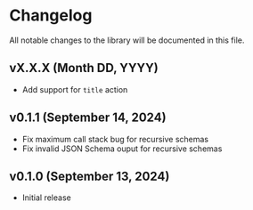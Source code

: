 # Changelog

All notable changes to the library will be documented in this file.

## vX.X.X (Month DD, YYYY)

- Add support for `title` action

## v0.1.1 (September 14, 2024)

- Fix maximum call stack bug for recursive schemas
- Fix invalid JSON Schema ouput for recursive schemas

## v0.1.0 (September 13, 2024)

- Initial release

